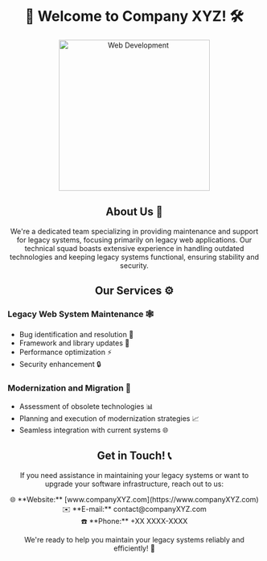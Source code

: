 <h1 align="center">🚀 Welcome to Company XYZ! 🛠️</h1>

<p align="center">
  <img src="https://media.giphy.com/media/26DNcY9NpG0v2He7S/giphy.gif" alt="Web Development" width="300">
</p>

<h2 align="center">About Us 🌟</h2>

<p align="center">
  We're a dedicated team specializing in providing maintenance and support for legacy systems, focusing primarily on legacy web applications. Our technical squad boasts extensive experience in handling outdated technologies and keeping legacy systems functional, ensuring stability and security.
</p>

<h2 align="center">Our Services ⚙️</h2>

### Legacy Web System Maintenance 🕸️

- Bug identification and resolution 🐞
- Framework and library updates 🔄
- Performance optimization ⚡
- Security enhancement 🔒

### Modernization and Migration 🚚

- Assessment of obsolete technologies 📊
- Planning and execution of modernization strategies 📈
- Seamless integration with current systems 🌐

<h2 align="center">Get in Touch! 📞</h2>

<p align="center">
  If you need assistance in maintaining your legacy systems or want to upgrade your software infrastructure, reach out to us:
</p>

<p align="center">
  🌐 **Website:** [www.companyXYZ.com](https://www.companyXYZ.com) <br>
  ✉️ **E-mail:** contact@companyXYZ.com <br>
  ☎️ **Phone:** +XX XXXX-XXXX
</p>

<p align="center">
  We're ready to help you maintain your legacy systems reliably and efficiently! 🚀
</p>
